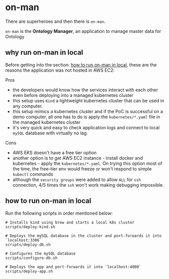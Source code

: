 # on-man
There are superheroes and then there is `on-man`.

`on-man` is the **Ontology Manager**, an application to manage master data for Ontology

## why run on-man in local

Before getting into the section: [how to run on-man in local](https://github.com/desourav/on-man?tab=readme-ov-file#how-to-run-on-man-in-local), these are the reasons the application was not hosted in AWS EC2:

Pros
- the developers would know how the services interact with each other even before deploying into a managed kubernetes cluster
- this setup uses `Kind` a lightweight kubernetes cluster that can be used in any computer.
- this setup mimics a kubernetes cluster and if the PoC is successful on a demo computer, all one has to do is apply the `kubernetes/*.yaml` file in the managed kubernetes cluster
- it's very quick and easy to check application logs and connect to local `mySQL` database with virtually no lag.

Cons
- AWS EKS doesn't have a free tier option
- another option is to get AWS EC2 instance - install docker and kubernetes - apply the `kubernetes/*.yaml`. On trying this option most of the time, the free-tier env would freeze or won't respond to simple `kubectl` commands
- although the `security groups` were added to allow `ALL` for `ssh` connection, 4/5 times the `ssh` won't work making debugging impossible.


## how to run on-man in local

Run the following scripts in order mentioned below:

```
# Installs kind using brew and starts a local k8s cluster
scripts/deploy-kind.sh

# Deploys the mySQL database in the cluster and port-forwards it into `localhost:3306`
scripts/deploy-db.sh

# Configures the mySQL database
scripts/configure-db.sh

# Deploys the app and port-forwards it into `localhost:4000`
scripts/deploy-app.sh
```
